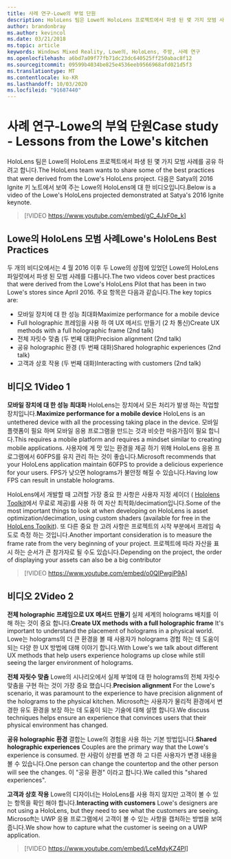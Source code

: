 ```yaml
---
title: 사례 연구-Lowe의 부엌 단원
description: HoloLens 팀은 Lowe의 HoloLens 프로젝트에서 파생 된 몇 가지 모범 사례를 공유 하려고 합니다.
author: brandonbray
ms.author: kevincol
ms.date: 03/21/2018
ms.topic: article
keywords: Windows Mixed Reality, Lowe의, HoloLens, 주방, 사례 연구
ms.openlocfilehash: a6bd7a09f77fb71dc23dc640525ff250abac8f12
ms.sourcegitcommit: 09599b4034be825e4536eeb9566968afd021d5f3
ms.translationtype: MT
ms.contentlocale: ko-KR
ms.lasthandoff: 10/03/2020
ms.locfileid: "91687440"
---
```

# <a name="case-study---lessons-from-the-lowes-kitchen"></a><span data-ttu-id="cdf49-104">사례 연구-Lowe의 부엌 단원</span><span class="sxs-lookup"><span data-stu-id="cdf49-104">Case study - Lessons from the Lowe's kitchen</span></span>

<span data-ttu-id="cdf49-105">HoloLens 팀은 Lowe의 HoloLens 프로젝트에서 파생 된 몇 가지 모범 사례를 공유 하려고 합니다.</span><span class="sxs-lookup"><span data-stu-id="cdf49-105">The HoloLens team wants to share some of the best practices that were derived from the Lowe's HoloLens project.</span></span> <span data-ttu-id="cdf49-106">다음은 Satya의 2016 Ignite 키 노트에서 보여 주는 Lowe의 HoloLens에 대 한 비디오입니다.</span><span class="sxs-lookup"><span data-stu-id="cdf49-106">Below is a video of the Lowe's HoloLens projected demonstrated at Satya's 2016 Ignite keynote.</span></span>
<br>
>[!VIDEO https://www.youtube.com/embed/gC_4JxF0e_k]

## <a name="lowes-hololens-best-practices"></a><span data-ttu-id="cdf49-107">Lowe의 HoloLens 모범 사례</span><span class="sxs-lookup"><span data-stu-id="cdf49-107">Lowe's HoloLens Best Practices</span></span>

<span data-ttu-id="cdf49-108">두 개의 비디오에서는 4 월 2016 이후 두 Lowe의 상점에 있었던 Lowe의 HoloLens 파일럿에서 파생 된 모범 사례를 다룹니다.</span><span class="sxs-lookup"><span data-stu-id="cdf49-108">The two videos cover best practices that were derived from the Lowe's HoloLens Pilot that has been in two Lowe's stores since April 2016.</span></span> <span data-ttu-id="cdf49-109">주요 항목은 다음과 같습니다.</span><span class="sxs-lookup"><span data-stu-id="cdf49-109">The key topics are:</span></span>
* <span data-ttu-id="cdf49-110">모바일 장치에 대 한 성능 최대화</span><span class="sxs-lookup"><span data-stu-id="cdf49-110">Maximize performance for a mobile device</span></span>
* <span data-ttu-id="cdf49-111">Full holographic 프레임을 사용 하 여 UX 메서드 만들기 (2 차 통신)</span><span class="sxs-lookup"><span data-stu-id="cdf49-111">Create UX methods with a full holographic frame (2nd talk)</span></span>
* <span data-ttu-id="cdf49-112">전체 자릿수 맞춤 (두 번째 대화)</span><span class="sxs-lookup"><span data-stu-id="cdf49-112">Precision alignment (2nd talk)</span></span>
* <span data-ttu-id="cdf49-113">공유 holographic 환경 (두 번째 대화)</span><span class="sxs-lookup"><span data-stu-id="cdf49-113">Shared holographic experiences (2nd talk)</span></span>
* <span data-ttu-id="cdf49-114">고객과 상호 작용 (두 번째 대화)</span><span class="sxs-lookup"><span data-stu-id="cdf49-114">Interacting with customers (2nd talk)</span></span>

## <a name="video-1"></a><span data-ttu-id="cdf49-115">비디오 1</span><span class="sxs-lookup"><span data-stu-id="cdf49-115">Video 1</span></span>

<span data-ttu-id="cdf49-116">**모바일 장치에 대 한 성능 최대화** HoloLens는 장치에서 모든 처리가 발생 하는 작업할 장치입니다.</span><span class="sxs-lookup"><span data-stu-id="cdf49-116">**Maximize performance for a mobile device** HoloLens is an untethered device with all the processing taking place in the device.</span></span> <span data-ttu-id="cdf49-117">모바일 플랫폼이 필요 하며 모바일 응용 프로그램을 만드는 것과 비슷한 마음가짐이 필요 합니다.</span><span class="sxs-lookup"><span data-stu-id="cdf49-117">This requires a mobile platform and requires a mindset similar to creating mobile applications.</span></span> <span data-ttu-id="cdf49-118">사용자에 게 맛 있는 환경을 제공 하기 위해 HoloLens 응용 프로그램에서 60FPS를 유지 관리 하는 것이 좋습니다.</span><span class="sxs-lookup"><span data-stu-id="cdf49-118">Microsoft recommends that your HoloLens application maintain 60FPS to provide a delicious experience for your users.</span></span> <span data-ttu-id="cdf49-119">FPS가 낮으면 holograms가 불안정 해질 수 있습니다.</span><span class="sxs-lookup"><span data-stu-id="cdf49-119">Having low FPS can result in unstable holograms.</span></span>

<span data-ttu-id="cdf49-120">HoloLens에서 개발할 때 고려할 가장 중요 한 사항은 사용자 지정 셰이더 ( [Hololens Toolkit](https://github.com/Microsoft/HoloToolkit-Unity)에서 무료로 제공)를 사용 하 여 자산 최적화/decimation입니다.</span><span class="sxs-lookup"><span data-stu-id="cdf49-120">Some of the most important things to look at when developing on HoloLens is asset optimization/decimation, using custom shaders (available for free in the [HoloLens Toolkit](https://github.com/Microsoft/HoloToolkit-Unity)).</span></span> <span data-ttu-id="cdf49-121">또 다른 중요 한 고려 사항은 프로젝트의 시작 부분에서 프레임 속도로 측정 하는 것입니다.</span><span class="sxs-lookup"><span data-stu-id="cdf49-121">Another important consideration is to measure the frame rate from the very beginning of your project.</span></span> <span data-ttu-id="cdf49-122">프로젝트에 따라 자산을 표시 하는 순서가 큰 참가자로 될 수도 있습니다.</span><span class="sxs-lookup"><span data-stu-id="cdf49-122">Depending on the project, the order of displaying your assets can also be a big contributor</span></span>
<br>
>[!VIDEO https://www.youtube.com/embed/o0QIPwgiP9A]

## <a name="video-2"></a><span data-ttu-id="cdf49-123">비디오 2</span><span class="sxs-lookup"><span data-stu-id="cdf49-123">Video 2</span></span>

<span data-ttu-id="cdf49-124">**전체 holographic 프레임으로 UX 메서드 만들기** 실제 세계의 holograms 배치를 이해 하는 것이 중요 합니다.</span><span class="sxs-lookup"><span data-stu-id="cdf49-124">**Create UX methods with a full holographic frame** It's important to understand the placement of holograms in a physical world.</span></span> <span data-ttu-id="cdf49-125">Lowe는 holograms의 더 큰 환경을 볼 때 사용자가 holograms 경험 하는 데 도움이 되는 다양 한 UX 방법에 대해 이야기 합니다.</span><span class="sxs-lookup"><span data-stu-id="cdf49-125">With Lowe's we talk about different UX methods that help users experience holograms up close while still seeing the larger environment of holograms.</span></span>

<span data-ttu-id="cdf49-126">**전체 자릿수 맞춤** Lowe의 시나리오에서 실제 부엌에 대 한 holograms의 전체 자릿수 맞춤을 구현 하는 것이 가장 중요 했습니다.</span><span class="sxs-lookup"><span data-stu-id="cdf49-126">**Precision alignment** For the Lowe's scenario, it was paramount to the experience to have precision alignment of the holograms to the physical kitchen.</span></span> <span data-ttu-id="cdf49-127">Microsoft는 사용자가 물리적 환경에서 변경한 유도 환경을 보장 하는 데 도움이 되는 기술에 대해 설명 합니다.</span><span class="sxs-lookup"><span data-stu-id="cdf49-127">We discuss techniques helps ensure an experience that convinces users that their physical environment has changed.</span></span>

<span data-ttu-id="cdf49-128">**공유 holographic 환경** 결합는 Lowe의 경험을 사용 하는 기본 방법입니다.</span><span class="sxs-lookup"><span data-stu-id="cdf49-128">**Shared holographic experiences** Couples are the primary way that the Lowe's experience is consumed.</span></span> <span data-ttu-id="cdf49-129">한 사람이 상판를 변경 하 고 다른 사용자가 변경 내용을 볼 수 있습니다.</span><span class="sxs-lookup"><span data-stu-id="cdf49-129">One person can change the countertop and the other person will see the changes.</span></span> <span data-ttu-id="cdf49-130">이 "공유 환경" 이라고 합니다.</span><span class="sxs-lookup"><span data-stu-id="cdf49-130">We called this "shared experiences".</span></span>

<span data-ttu-id="cdf49-131">**고객과 상호 작용** Lowe의 디자이너는 HoloLens를 사용 하지 않지만 고객이 볼 수 있는 항목을 확인 해야 합니다.</span><span class="sxs-lookup"><span data-stu-id="cdf49-131">**Interacting with customers** Lowe's designers are not using a HoloLens, but they need to see what the customers are seeing.</span></span> <span data-ttu-id="cdf49-132">Microsoft는 UWP 응용 프로그램에서 고객이 볼 수 있는 사항을 캡처하는 방법을 보여 줍니다.</span><span class="sxs-lookup"><span data-stu-id="cdf49-132">We show how to capture what the customer is seeing on a UWP application.</span></span>
<br>
>[!VIDEO https://www.youtube.com/embed/LceMdyKZ4PI]
